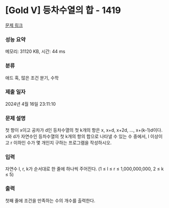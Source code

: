 # [Gold V] 등차수열의 합 - 1419 

[문제 링크](https://www.acmicpc.net/problem/1419) 

### 성능 요약

메모리: 31120 KB, 시간: 44 ms

### 분류

애드 혹, 많은 조건 분기, 수학

### 제출 일자

2024년 4월 16일 23:11:10

### 문제 설명

<p>첫 항이 x이고 공차가 d인 등차수열의 첫 k개의 항은 x, x+d, x+2d, ..., x+(k-1)d이다. x와 d가 자연수인 등차수열의 첫 k개의 항의 합으로 나타낼 수 있는 수 중에서, l 이상이고 r 이하인 수가 몇 개인지 구하는 프로그램을 작성하시오.</p>

### 입력 

 <p>자연수 l, r, k가 순서대로 한 줄에 하나씩 주어진다. (1 ≤ l ≤ r ≤ 1,000,000,000, 2 ≤ k ≤ 5)</p>

### 출력 

 <p>첫째 줄에 조건을 만족하는 수의 개수를 출력한다.</p>

